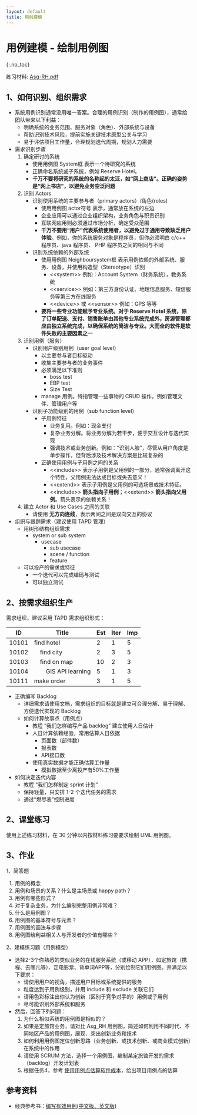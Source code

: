 ```yaml
---
layout: default
title: 用例建模
---
```


# 用例建模 - 绘制用例图
{:.no_toc}

练习材料: [Asg-RH.pdf](material/Asg_RH.pdf)

## 1、如何识别、组织需求

* 系统用例识别通常没用唯一答案。合理的用例识别（制作的用例图），通常给团队带来以下利益：
    - 明确系统的业务范围、服务对象（角色）、外部系统与设备
    - 帮助识别技术风险，提前实施关键技术原型公关与学习
    - 易于评估项目工作量，合理规划迭代周期，规划人力需要
* 需求识别步骤
    1. 确定研讨的系统
        - 使用用例图 System框 表示一个待研究的系统
        - 正确命名系统或子系统，例如 Reserve Hotel。 
        - **千万不要将研究的系统的名称起的太泛，如“网上商店”。正确的姿势是“网上书店”，以避免业务空泛问题**
    2. 识别 Actors
        - 识别使用系统的主要参与者（primary actors）/角色(roles)
            - 使用用例图 actor符号 表示，通常放在系统的左边
            - 企业应用可以通过企业组织架构，业务角色与职责识别
            - 互联网应用则必须通过市场分析，确定受众范围
            - **千万不要用“用户”代表系统使用者，以避免过于通用导致缺乏用户体验**。例如，你的系统服务对象是程序员，但你必须明白 c/c++ 程序员、java 程序员、 PHP 程序员之间的相同与不同
        - 识别系统依赖的外部系统
            - 使用用例图 Neighboursystem框 表示用例依赖的外部系统、服务、设备，并使用构造型（Stereotype）识别
                - \<\<system\>\>  例如：Account System（财务系统），教务系统
                - \<\<service\>\>  例如：第三方身份认证、地理信息服务、短信服务等第三方在线服务
                - \<\<device\>\> 或 \<\<sensor\>\> 例如：GPS 等等
            - **要将一些专业功能赋予专业系统。对于 Reserve Hotel 系统，除了订单配送、支付、销售账单由其他专业系统完成外，房源管理都应由独立系统完成，以确保系统的简洁与专业。大而全的软件是软件失败的主要因素之一**
    3. 识别用例（服务）
        - 识别用户级别用例（user goal level）
            - 以主要参与者目标驱动
            - 收集主要参与者的业务事件
            - 必须满足以下准则
                - boss test
                - EBP test
                - Size Test
            - manage 用例。特指管理一些事物的 CRUD 操作，例如管理文件、管理用户等
        - 识别子功能级别的用例（sub function level） 
            - 子用例特征
                - 业务复用。例如：现金支付
                - 复杂业务分解。将业务分解为若干步，便于交互设计与迭代实现
                - 强调技术或业务创新。例如：“识别人脸”，尽管从用户角度是单步操作，但背后涉及技术解决方案是比较复杂的
            - 正确使用用例与子用例之间的关系
                - \<\<include\>\> 表示子用例是父用例的一部分，通常强调离开这个特性，父用例无法达成目标或失去意义！
                - \<\<extend\>\> 表示子用例是父用例的可选场景或技术特征。
                - \<\<include\>\> **箭头指向子用例**；\<\<extend\>\> **箭头指向父用例**。箭头表示的依赖关系！
    4. 建立 Actor 和 Use Cases 之间的关联
        - 请使用 **无方向连线**，表示两间之间是双向交互的协议
* 组织与跟踪需求（建议使用 TAPD 管理）
    - 用树形结构组织需求
        + system or sub system
            - usecase
                - sub usecase 
                - scene / function
                - feature    
    - 可以投产的需求或特征
        + 一个迭代可以完成编码与测试
        + 可以独立测试

## 2、按需求组织生产

需求组织，建议采用 TAPD 需求组织形式：

| ID  | Title | Est | Iter | Imp|
| - | - | - | - | -  |
| 10101| find hotel | 2 | 1 | 5 |
| 10102| &emsp;find city | 2 | 3 | 5 |
| 10103| &emsp;find on map | 10 | 2 | 3 |
| 10104| &emsp;&emsp;GIS API learning | 5 | 1 | 3 |
| 10111| make order | 3 | 1 | 5 |

* 正确编写 Backlog
    * 详细需求请使用文档，需求组织的目标就是建立可合理分解、易于理解、方便迭代实现的 Backlog
    * 如何计算故事点（用例点）
        - 教程 “我们怎样编写产品 backlog” 建立使用人日估计
        - 人日计算依赖经验，常用估算人日依据
            - 页面数（部件数）
            - 报表数
            - API接口数
        - 使用真实数据才能正确估算工作量
            - 模拟数据至少离投产有50%工作量
* 如何决定迭代内容
    - 教程 “我们怎样制定 sprint 计划”
    - 保持轻量，只安排 1-2 个迭代任务的需求
    - 通过“燃尽表”控制进度

## 2、课堂练习

使用上述练习材料，在 30 分钟以内按材料练习要要求绘制 UML 用例图。

## 3、作业

1、简答题

1. 用例的概念
2. 用例和场景的关系？什么是主场景或 happy path？
3. 用例有哪些形式？
4. 对于复杂业务，为什么编制完整用例非常难？
5. 什么是用例图？
6. 用例图的基本符号与元素？
7. 用例图的画法与步骤
8. 用例图给利益相关人与开发者的价值有哪些？

2、建模练习题（用例模型）

* 选择2-3个你熟悉的类似业务的在线服务系统（或移动 APP），如定旅馆（携程、去哪儿等）、定电影票、背单词APP等，分别绘制它们用例图。并满足以下要求：
    - 请使用用户的视角，描述用户目标或系统提供的服务
    - 粒度达到子用例级别，并用 include 和 exclude 关联它们
    - 请用色彩标注出你认为创新（区别于竞争对手的）用例或子用例
    - 尽可能识别外部系统和服务
* 然后，回答下列问题：
    1. 为什么相似系统的用例图是相似的？
    2. 如果是定旅馆业务，请对比 Asg_RH 用例图，简述如何利用不同时代、不同地区产品的用例图，展现、突出创新业务和技术
    3. 如何利用用例图定位创新思路（业务创新、或技术创新、或商业模式创新）在系统中的作用 
    4. 请使用 SCRUM 方法，选择一个用例图，编制某定旅馆开发的需求（backlog）开发计划表 
    5. 根据任务4，参考 [使用用例点估算软件成本](https://www.ibm.com/developerworks/cn/rational/edge/09/mar09/collaris_dekker/index.html)，给出项目用例点的估算

## 参考资料

* 经典参考书：[编写有效用例(中文版、英文版)](https://download.csdn.net/download/zyg345382708/3094197)

